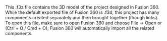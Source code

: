 This .f3z file contains the 3D model of the project designed in Fusion 360. While the default exported file of Fusion 360 is .f3d, this project has many components created separately and then brought together (though links). To open this file, make sure to open Fusion 360 and choose File -> Open or (Ctrl + O / Cmd + O); Fusion 360 will automatically import all the related components.
